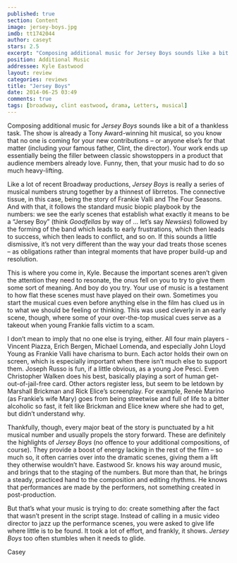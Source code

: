 ```yaml
---
published: true
section: Content
image: jersey-boys.jpg
imdb: tt1742044
author: caseyt 
stars: 2.5
excerpt: "Composing additional music for Jersey Boys sounds like a bit of a thankless task. The show is already a Tony Award-winning hit musical, so you know that no one is coming for your new contributions - or anyone else's for that matter (including your famous father, Clint, the director)."
position: Additional Music
addressee: Kyle Eastwood
layout: review
categories: reviews
title: "Jersey Boys"
date: 2014-06-25 03:49
comments: true
tags: [broadway, clint eastwood, drama, Letters, musical]
---
```

<p>Composing additional music for <em>Jersey Boys </em>sounds like a bit of a thankless task. The show is already a Tony Award-winning hit musical, so you know that no one is coming for your new contributions &ndash; or anyone else&rsquo;s for that matter (including your famous father, Clint, the director). Your work ends up essentially being the filler between classic showstoppers in a product that audience members already love. Funny, then, that your music had to do so much heavy-lifting.</p>
<p>Like a lot of recent Broadway productions, <em>Jersey Boys</em> is really a series of musical numbers strung together by a thinnest of librretos.  The connective tissue, in this case, being the story of Frankie Valli and The Four Seasons. And with that, it follows the standard music biopic playbook by the numbers: we see the early scenes that establish what exactly it means to be a &ldquo;Jersey Boy&rdquo; (think <em>Goodfellas</em> by way of &hellip; let&rsquo;s say <em>Newsies</em>) followed by the forming of the band which leads to early frustrations, which then leads to success, which then leads to conflict, and so on. If this sounds a little dismissive, it&rsquo;s not very different than the way your dad treats those scenes &ndash; as obligations rather than integral moments that have proper build-up and resolution.</p>
<p>This is where you come in, Kyle. Because the important scenes aren&rsquo;t given the attention they need to resonate, the onus fell on you to try to give them some sort of meaning. And boy do you try. Your use of music is a testament to how flat these scenes must have played on their own. Sometimes you start the musical cues even before anything else in the film has clued us in to what we should be feeling or thinking. This was used cleverly in an early scene, though, where some of your over-the-top musical cues serve as a takeout when young Frankie falls victim to a scam.</p>
<p>I don&rsquo;t mean to imply that no one else is trying, either. All four main players - Vincent Piazza, Erich Bergen, Michael Lomenda, and especially John Lloyd Young as Frankie Valli have charisma to burn. Each actor holds their own on screen, which is especially important when there isn&rsquo;t much else to support them. Joseph Russo is fun, if a little obvious, as a young Joe Pesci. Even Christopher Walken does his best, basically playing a sort of human get-out-of-jail-free card. Other actors register less, but seem to be letdown by Marshall Brickman and Rick Elice&rsquo;s screenplay. For example, Ren&eacute;e Marino (as Frankie&rsquo;s wife Mary) goes from being streetwise and full of life to a bitter alcoholic so fast, it felt like Brickman and Elice knew where she had to get, but didn&rsquo;t understand why.</p>
<p>Thankfully, though, every major beat of the story is punctuated by a hit musical number and usually propels the story forward. These are definitely the highlights of <em>Jersey Boys </em>(no offence to your additional compositions, of course). They provide a boost of energy lacking in the rest of the film &ndash; so much so, it often carries over into the dramatic scenes, giving them a lift they otherwise wouldn&rsquo;t have. Eastwood Sr. knows his way around music, and brings that to the staging of the numbers. But more than that, he brings a steady, practiced hand to the composition and editing rhythms. He knows that performances are made by the performers, not something created in post-production.</p>
<p>But that&rsquo;s what your music is trying to do: create something after the fact that wasn&rsquo;t present in the script stage. Instead of calling in a music video director to jazz up the performance scenes, you were asked to give life where little is to be found. It took a lot of effort, and frankly, it shows. <em>Jersey Boys </em>too often stumbles when it needs to glide.</p>
<p>Casey</p>